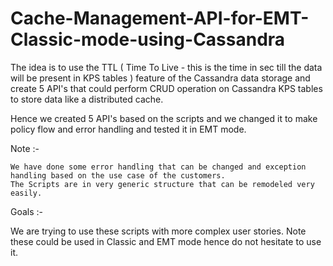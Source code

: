 # Cache-Management-API-for-EMT-Classic-mode-using-Cassandra


The idea is to use the TTL ( Time To Live - this is the time in sec till the data will be present in KPS tables ) feature of the Cassandra data storage and create 5 API's that could perform CRUD operation on Cassandra KPS tables to store data like a distributed cache.


Hence we created 5 API's based on the scripts and we changed it to make policy flow and error handling and tested it in EMT mode.


Note :-

    We have done some error handling that can be changed and exception handling based on the use case of the customers.
    The Scripts are in very generic structure that can be remodeled very easily.

 

Goals :-

We are trying to use these scripts with more complex user stories. 
Note these could be used in Classic and EMT mode hence do not hesitate to use it. 


